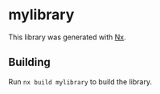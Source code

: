 # mylibrary

This library was generated with [Nx](https://nx.dev).

## Building

Run `nx build mylibrary` to build the library.
